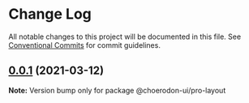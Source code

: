 # Change Log

All notable changes to this project will be documented in this file. See [Conventional Commits](https://conventionalcommits.org) for commit guidelines.

## [0.0.1](https://github.com/sunchir/choerodon-ui-pro/compare/@choerodon-ui/pro-layout@0.1.2...@choerodon-ui/pro-layout@0.0.1) (2021-03-12)

**Note:** Version bump only for package @choerodon-ui/pro-layout
